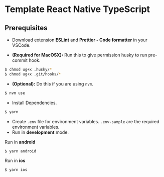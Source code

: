 # Template React Native TypeScript

## Prerequisites

- Download extension **ESLint** and **Prettier - Code formatter** in your VSCode.

- **(Required for MacOSX):** Run this to give permission husky to run pre-commit hook.

```bash
$ chmod ug+x .husky/*
$ chmod ug+x .git/hooks/*
```

- **(Optional):** Do this if you are using `nvm`.

```bash
$ nvm use
```

- Install Dependencies.

```bash
$ yarn
```

- Create `.env` file for environment variables. `.env-sample` are the required environment variables.
- Run in **development** mode.

Run in **android**

```bash
$ yarn android
```

Run in **ios**

```bash
$ yarn ios
```
